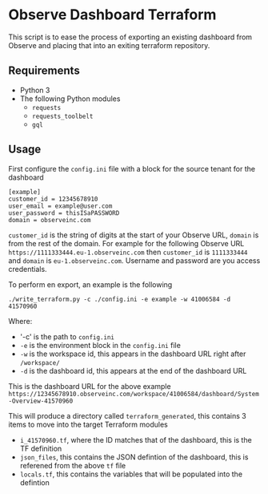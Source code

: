 # Observe Dashboard Terraform

This script is to ease the process of exporting an existing dashboard from Observe and placing that into an exiting terraform repository.

## Requirements

- Python 3
- The following Python modules
  - `requests`
  - `requests_toolbelt`
  - `gql`

## Usage

First configure the `config.ini` file with a block for the source tenant for the dashboard

```
[example]
customer_id = 12345678910
user_email = example@user.com
user_password = thisISaPASSWORD
domain = observeinc.com
```

`customer_id` is the string of digits at the start of your Observe URL, `domain` is from the rest of the domain. For example for the following Observe URL `https://1111333444.eu-1.observeinc.com` then `customer_id` is `1111333444` and `domain` is `eu-1.observeinc.com`. Username and password are you access credentials.

To perform en export, an example is the following

`./write_terraform.py -c ./config.ini -e example -w 41006584 -d 41570960`

Where:
- '-c' is the path to `config.ini`
- `-e` is the environment block in the `config.ini` file 
- `-w` is the workspace id, this appears in the dashboard URL right after `/workspace/`
- `-d` is the dashboard id, this appears at the end of the dashboard URL

This is the dashboard URL for the above example `https://12345678910.observeinc.com/workspace/41006584/dashboard/System-Overview-41570960`

This will produce a directory called `terraform_generated`, this contains 3 items to move into the target Terraform modules
- `i_41570960.tf`, where the ID matches that of the dashboard, this is the TF definition
- `json_files`, this contains the JSON defintion of the dashboard, this is referened from the above `tf` file
- `locals.tf`, this contains the variables that will be populated into the defintion